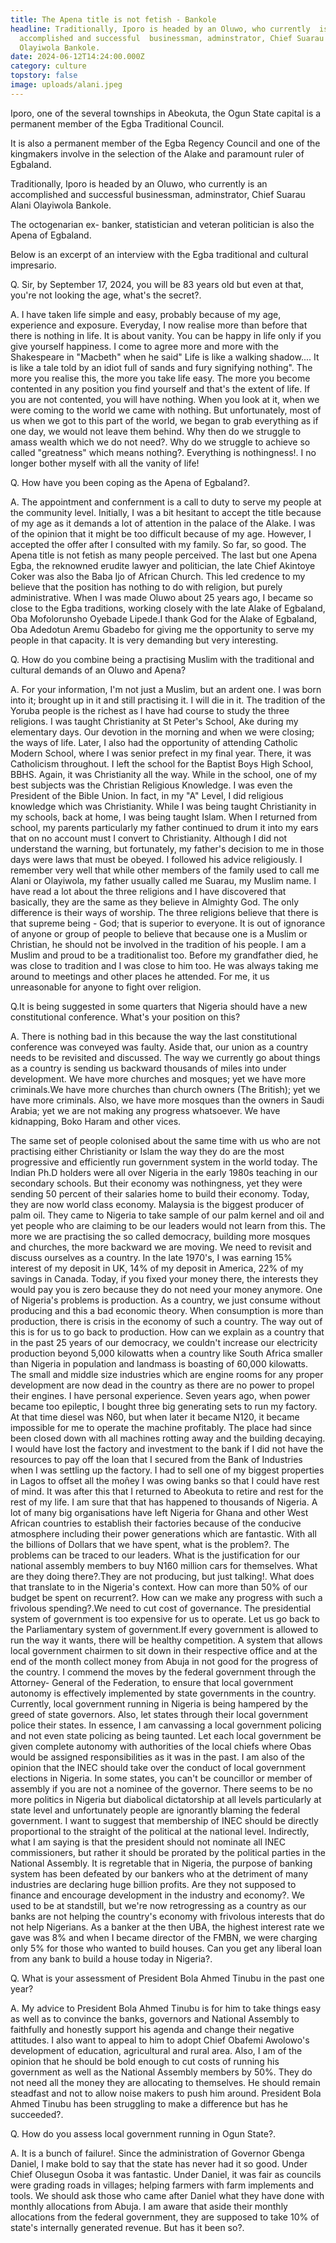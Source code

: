 ```yaml
---
title: The Apena title is not fetish - Bankole
headline: Traditionally, Iporo is headed by an Oluwo, who currently  is an
  accomplished and successful  businessman, adminstrator, Chief Suarau Alani
  Olayiwola Bankole.
date: 2024-06-12T14:24:00.000Z
category: culture
topstory: false
image: uploads/alani.jpeg
---
```

Iporo, one of the several townships in Abeokuta, the Ogun State capital is a permanent member of the Egba Traditional  Council.



It is also a permanent member of the Egba Regency Council and one of the kingmakers involve in the selection of the Alake and paramount ruler of Egbaland.



Traditionally, Iporo is headed by an Oluwo, who currently  is an accomplished and successful  businessman, adminstrator, Chief Suarau Alani Olayiwola Bankole.



The octogenarian ex- banker, statistician and veteran politician is also the Apena of Egbaland.



Below is an excerpt of an interview with the Egba traditional and cultural impresario.



Q. Sir, by September 17, 2024, you will be 83 years old but even at that,  you're not looking the age, what's the secret?.



A. I have taken life simple and easy, probably because of my age, experience and exposure. Everyday, I now realise more than before that there is nothing in life. It is about vanity. You can be happy in life only if you give yourself happiness. I come to agree more and more with the Shakespeare  in "Macbeth" when he said" Life is like a walking shadow.... It is like a tale told by an idiot full of sands and fury signifying nothing". The more you realise this, the more you take life easy. The more you become contented in any position you find yourself and that's the extent of life. If you are not contented, you will have nothing. When you look at it, when we were coming to the world we came with nothing. But unfortunately, most of us when we got to this part of the world, we began to grab everything as if one day, we would not leave them behind. Why then do we struggle to amass wealth which we do not need?. Why do we struggle to achieve so called "greatness" which means nothing?. Everything is nothingness!. I no longer bother myself with all the vanity of life!



Q. How have you been coping as the Apena of Egbaland?.



A. The appointment and confernment is a  call  to duty  to serve my people at the community level. Initially, I was a bit hesitant to accept the title because of my age as it demands a lot of attention  in the palace of the Alake. I was of the opinion that it might be too difficult because of my age. However, I accepted the offer after I consulted with my family.  So far, so good. The Apena title is not fetish as many people perceived. The last but one Apena Egba, the reknowned erudite lawyer and politician, the late Chief Akintoye Coker was also the Baba Ijo of African Church. This led credence to my  believe that  the position has nothing to do with religion, but purely administrative. When I was made Oluwo about 25 years ago, I became so close to the Egba traditions, working closely with the late Alake of Egbaland,  Oba Mofolorunsho Oyebade Lipede.I thank God for the Alake of Egbaland, Oba Adedotun Aremu Gbadebo for giving me the opportunity to serve my people in that capacity. It is very demanding but very interesting.



Q. How do you combine being a practising Muslim with the traditional and cultural demands of an Oluwo and Apena?



A. For your information, I'm not just a Muslim, but an ardent one. I was born into it; brought up in it and still practising it.  I will die in it. The tradition of the Yoruba people is the richest as I have had course to study the three religions. I was taught Christianity  at St Peter's School, Ake during my elementary days. Our devotion in the morning and when we were closing;  the ways of life. Later, I also had the opportunity  of attending Catholic Modern School, where I was senior prefect in my final year. There, it was Catholicism throughout. I left the school for the Baptist Boys High School, BBHS. Again, it was Christianity all the way. While in the school, one of my best subjects was the Christian Religious Knowledge. I was even the President  of the Bible Union. In fact, in my "A" Level, I did religious knowledge which was Christianity. While I was being taught Christianity in my schools, back at home, I was being taught Islam. When I returned from school, my parents  particularly my father continued to drum it into my ears that on no account must I convert to Christianity. Although I did not understand the warning, but fortunately, my father's decision to me in those days were laws that must be obeyed. I followed his advice religiously. I remember very well that while other members of the family  used to call me Alani or Olayiwola, my father usually called me Suarau, my Muslim name. I have read a lot about the three religions and I have discovered that basically, they are the same as they believe in Almighty God. The only difference is their ways of worship. The three religions believe that there is that supreme being - God; that is superior  to everyone. It is out of ignorance  of anyone or group of people  to believe that because one is a Muslim or Christian, he should not be involved in the tradition of his people. I am a Muslim and proud to be a traditionalist too. Before my grandfather died, he was close to tradition and I was close to him too. He was always taking me around to meetings and other places he attended. For me, it us unreasonable for anyone to fight over religion.



Q.It is being suggested in some quarters that Nigeria should have a new constitutional conference. What's your position on this?



A. There is nothing bad in this because the way the last constitutional conference was conveyed was faulty. Aside that,  our union as a country needs to be revisited and discussed. The way we currently go about things as a country is sending us backward thousands of miles into under development. We have more churches and mosques; yet we have more criminals.We have more churches than church owners (The British); yet we have more criminals. Also, we have more mosques than the owners in Saudi Arabia; yet we are not making any progress whatsoever. We have kidnapping, Boko Haram and other vices.

The same set of people colonised about the same time with us who are not practising either Christianity or Islam the way they do are the most progressive and efficiently run government system in the world today. The Indian Ph.D holders were all over Nigeria in the early 1980s teaching in our secondary schools. But their economy was nothingness, yet they were sending 50 percent of their salaries home to build their economy. Today, they are now world class economy. Malaysia  is the biggest producer of palm oil. They came to Nigeria to take sample of our palm kernel and oil and yet people who are claiming to be our leaders would not learn from this. The more we are practising the so called democracy, building more mosques and churches, the more backward we are moving. We need to revisit and discuss ourselves as a country.  In the late 1970's,  I was earning 15% interest of my deposit in UK, 14% of my deposit in America, 22% of my savings in Canada. Today, if you fixed your money there, the interests they would pay you is zero because they do not need your money anymore. One of Nigeria's problems is production. As a country, we just consume without producing and this a bad economic theory. When consumption is  more than production, there is crisis in the economy of such a country. The way out of this is for us to go back to production. How can we explain as a country that  in the past 25 years of our democracy,  we couldn't increase our electricity production beyond 5,000 kilowatts when a country like South Africa smaller than Nigeria in population and landmass is boasting  of 60,000 kilowatts. The small and middle size industries which are engine rooms for any proper development are now dead in the country as there are no power to propel their engines. I have personal experience. Seven years ago, when power became too epileptic, I bought three big generating sets to run my factory. At that time diesel was N60, but when later it became N120, it became impossible for me to operate the machine profitably. The place had since been closed down with all machines rotting away and the building decaying. I would have lost the factory and investment to the bank if I did not have the resources to pay off the loan  that I secured from the Bank of Industries  when I was settling  up the factory.  I had to sell one of my biggest properties in Lagos to offset all the moñey I was owing banks so that I could have rest of mind. It was after this that I returned to Abeokuta to retire and rest for the rest of my life. I am sure that that has happened to thousands of Nigeria. A lot of many big organisations have left Nigeria  for Ghana and other West African countries to establish their factories because of the conducive atmosphere including  their power generations which are fantastic. With all the billions of Dollars that we have spent, what is the problem?. The problems can be traced to our leaders. What is the justification for our national assembly members to buy N160 million cars for themselves. What are they doing there?.They are not producing, but just talking!. What does that translate to in the Nigeria's context. How can more than 50% of our budget be spent on recurrent?. How can  we make any progress with such a frivolous spending?.We need to cut cost of governance. The presidential system of government is too expensive for us to operate. Let us go back to the Parliamentary system of government.If every government is allowed to run the way it wants, there will be healthy competition.  A system that allows local government chairmen to sit down in their respective office and at the end of the month collect money from Abuja in not good for the progress of the country. I  commend the moves by the federal government through the Attorney- General of the Federation,  to ensure that local government autonomy is effectively implemented by state governments in the country. Currently, local government running in Nigeria is being hampered by the greed of state governors.  Also, let states through their local government  police their states. In essence, I am  canvassing a local government policing and not even state policing as being taunted. Let each local government be given complete autonomy with authorities of the local chiefs where Obas would be assigned responsibilities as it was in the past. I am also of the opinion that the INEC should take over the conduct of local government elections in Nigeria. In some states, you can't be councillor or member of assembly if you are not a nominee of the governor.  There seems to be no more politics in Nigeria but diabolical dictatorship at all levels  particularly at state level and unfortunately people are ignorantly blaming the federal government. I want to suggest that membership of INEC should be directly proportional to the straight of the political at the national level. Indirectly, what I am saying is that the president should not nominate  all  INEC commissioners, but rather it should be prorated by the  political parties in the  National Assembly. It is regretable that in Nigeria, the purpose of banking system has been defeated by our bankers who at the detriment  of many industries are declaring huge billion profits. Are they not supposed to finance and encourage development in the industry and economy?. We used to be at standstill, but we're now retrogressing as a country as our banks are not helping the country's economy with frivolous interests that do not help Nigerians. As a banker at the then UBA, the highest interest rate we  gave was 8% and when I became director of the FMBN, we were charging only 5% for those who wanted to build houses. Can you get any liberal  loan from any bank to build a house today in Nigeria?.



Q. What is your assessment of President Bola Ahmed Tinubu in the past one year?



A. My advice to President Bola Ahmed Tinubu  is for him to take things easy as well as to convince the banks, governors and  National Assembly to faithfully and honestly support his agenda and change their negative attitudes. I also want to appeal to him to adopt  Chief Obafemi Awolowo's development of education, agricultural and rural area. Also, I am of the opinion that he should be bold enough to cut costs of running his government as well as the National Assembly members by 50%. They do not need all the money they are allocating to themselves. He should remain steadfast and not to allow noise makers to push him around. President Bola Ahmed Tinubu has been struggling to make a difference but has he succeeded?. 



Q. How do you assess   local government running in Ogun State?.



A. It is a bunch of failure!.  Since the administration of Governor Gbenga Daniel, I make bold to say that the state has never had it so good. Under Chief Olusegun Osoba it was fantastic. Under Daniel, it was fair as councils were grading roads in villages; helping farmers with farm implements and tools. We should ask those who  came after Daniel what they have done with monthly allocations from Abuja. I am aware that aside their monthly allocations from the federal government, they are supposed to take 10% of state's internally generated revenue. But has it  been so?.

